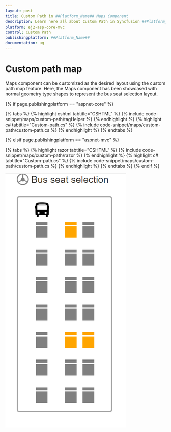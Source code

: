 ```yaml
---
layout: post
title: Custom Path in ##Platform_Name## Maps Component
description: Learn here all about Custom Path in Syncfusion ##Platform_Name## Maps component of Syncfusion Essential JS 2 and more.
platform: ej2-asp-core-mvc
control: Custom Path
publishingplatform: ##Platform_Name##
documentation: ug
---
```


# Custom path map

Maps component can be customized as the desired layout using the custom path map feature. Here, the Maps component has been showcased with normal geometry type shapes to represent the bus seat selection layout.

{% if page.publishingplatform == "aspnet-core" %}

{% tabs %}
{% highlight cshtml tabtitle="CSHTML" %}
{% include code-snippet/maps/custom-path/tagHelper %}
{% endhighlight %}
{% highlight c# tabtitle="Custom-path.cs" %}
{% include code-snippet/maps/custom-path/custom-path.cs %}
{% endhighlight %}
{% endtabs %}

{% elsif page.publishingplatform == "aspnet-mvc" %}

{% tabs %}
{% highlight razor tabtitle="CSHTML" %}
{% include code-snippet/maps/custom-path/razor %}
{% endhighlight %}
{% highlight c# tabtitle="Custom-path.cs" %}
{% include code-snippet/maps/custom-path/custom-path.cs %}
{% endhighlight %}
{% endtabs %}
{% endif %}



![Custom path map](../images/How-to/custom-path.PNG)